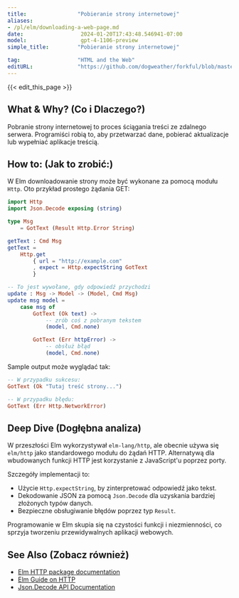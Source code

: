 ```yaml
---
title:                "Pobieranie strony internetowej"
aliases:
- /pl/elm/downloading-a-web-page.md
date:                  2024-01-20T17:43:48.546941-07:00
model:                 gpt-4-1106-preview
simple_title:         "Pobieranie strony internetowej"

tag:                  "HTML and the Web"
editURL:              "https://github.com/dogweather/forkful/blob/master/content/pl/elm/downloading-a-web-page.md"
---
```


{{< edit_this_page >}}

## What & Why? (Co i Dlaczego?)
Pobranie strony internetowej to proces ściągania treści ze zdalnego serwera. Programiści robią to, aby przetwarzać dane, pobierać aktualizacje lub wypełniać aplikacje treścią.

## How to: (Jak to zrobić:)
W Elm downloadowanie strony może być wykonane za pomocą modułu `Http`. Oto przykład prostego żądania GET:

```Elm
import Http
import Json.Decode exposing (string)

type Msg
    = GotText (Result Http.Error String)

getText : Cmd Msg
getText =
    Http.get
        { url = "http://example.com"
        , expect = Http.expectString GotText
        }

-- To jest wywołane, gdy odpowiedź przychodzi
update : Msg -> Model -> (Model, Cmd Msg)
update msg model =
    case msg of
        GotText (Ok text) ->
            -- zrób coś z pobranym tekstem
            (model, Cmd.none)

        GotText (Err httpError) ->
            -- obsłuż błąd
            (model, Cmd.none)
```

Sample output może wyglądać tak:
```Elm
-- W przypadku sukcesu:
GotText (Ok "Tutaj treść strony...")

-- W przypadku błędu:
GotText (Err Http.NetworkError)
```

## Deep Dive (Dogłębna analiza)
W przeszłości Elm wykorzystywał `elm-lang/http`, ale obecnie używa się `elm/http` jako standardowego modułu do żądań HTTP. Alternatywą dla wbudowanych funkcji HTTP jest korzystanie z JavaScript'u poprzez porty.

Szczegóły implementacji to:
- Użycie `Http.expectString`, by zinterpretować odpowiedź jako tekst.
- Dekodowanie JSON za pomocą `Json.Decode` dla uzyskania bardziej złożonych typów danych.
- Bezpieczne obsługiwanie błędów poprzez typ `Result`.

Programowanie w Elm skupia się na czystości funkcji i niezmienności, co sprzyja tworzeniu przewidywalnych aplikacji webowych.

## See Also (Zobacz również)
- [Elm HTTP package documentation](https://package.elm-lang.org/packages/elm/http/latest/)
- [Elm Guide on HTTP](https://guide.elm-lang.org/effects/http.html)
- [Json.Decode API Documentation](https://package.elm-lang.org/packages/elm/json/latest/Json-Decode)

